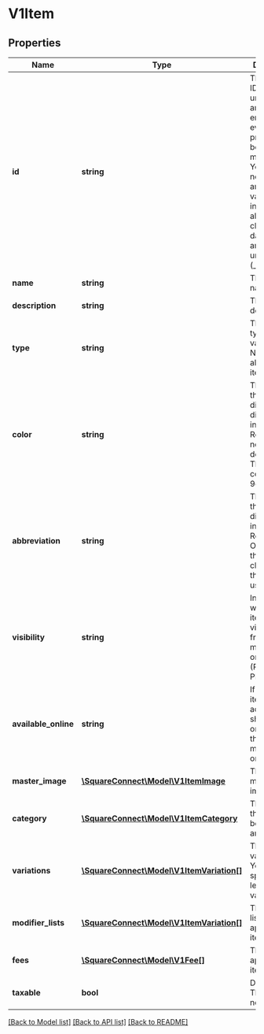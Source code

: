 # V1Item

## Properties
Name | Type | Description | Notes
------------ | ------------- | ------------- | -------------
**id** | **string** | The item&#39;s ID. Must be unique among all entity IDs ever provided on behalf of the merchant. You can never reuse an ID. This value can include alphanumeric characters, dashes (-), and underscores (_). | [optional] 
**name** | **string** | The item&#39;s name. | [optional] 
**description** | **string** | The item&#39;s description. | [optional] 
**type** | **string** | The item&#39;s type. This value is NORMAL for almost all items. | [optional] 
**color** | **string** | The color of the discount&#39;s display label in Square Register, if not the default color. The default color is 9da2a6. | [optional] 
**abbreviation** | **string** | The text of the item&#39;s display label in Square Register. Only up to the first five characters of the string are used. | [optional] 
**visibility** | **string** | Indicates whether the item is viewable from the merchant&#39;s online store (PUBLIC) or PRIVATE. | [optional] 
**available_online** | **string** | If true, the item can be added to shipping orders from the merchant&#39;s online store. | [optional] 
**master_image** | [**\SquareConnect\Model\V1ItemImage**](V1ItemImage.md) | The item&#39;s master image, if any. | [optional] 
**category** | [**\SquareConnect\Model\V1ItemCategory**](V1ItemCategory.md) | The category the item belongs to, if any. | [optional] 
**variations** | [**\SquareConnect\Model\V1ItemVariation[]**](V1ItemVariation.md) | The item&#39;s variations. You must specify at least one variation. | [optional] 
**modifier_lists** | [**\SquareConnect\Model\V1ItemVariation[]**](V1ItemVariation.md) | The modifier lists that apply to the item, if any. | [optional] 
**fees** | [**\SquareConnect\Model\V1Fee[]**](V1Fee.md) | The fees that apply to the item, if any. | [optional] 
**taxable** | **bool** | Deprecated. This field is not used. | [optional] 

[[Back to Model list]](../README.md#documentation-for-models) [[Back to API list]](../README.md#documentation-for-api-endpoints) [[Back to README]](../README.md)


